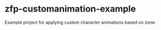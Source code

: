 # zfp-customanimation-example
Example project for applying custom character animations based on zone.
